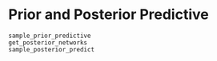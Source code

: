 # Prior and Posterior Predictive

```@docs
sample_prior_predictive
get_posterior_networks
sample_posterior_predict
```